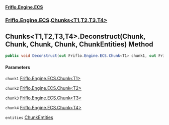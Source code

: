 #### [Friflo.Engine.ECS](index.md 'index')
### [Friflo.Engine.ECS](Friflo.Engine.ECS.md 'Friflo.Engine.ECS').[Chunks&lt;T1,T2,T3,T4&gt;](Chunks_T1,T2,T3,T4_.md 'Friflo.Engine.ECS.Chunks<T1,T2,T3,T4>')

## Chunks<T1,T2,T3,T4>.Deconstruct(Chunk<T1>, Chunk<T2>, Chunk<T3>, Chunk<T4>, ChunkEntities) Method

```csharp
public void Deconstruct(out Friflo.Engine.ECS.Chunk<T1> chunk1, out Friflo.Engine.ECS.Chunk<T2> chunk2, out Friflo.Engine.ECS.Chunk<T3> chunk3, out Friflo.Engine.ECS.Chunk<T4> chunk4, out Friflo.Engine.ECS.ChunkEntities entities);
```
#### Parameters

<a name='Friflo.Engine.ECS.Chunks_T1,T2,T3,T4_.Deconstruct(Friflo.Engine.ECS.Chunk_T1_,Friflo.Engine.ECS.Chunk_T2_,Friflo.Engine.ECS.Chunk_T3_,Friflo.Engine.ECS.Chunk_T4_,Friflo.Engine.ECS.ChunkEntities).chunk1'></a>

`chunk1` [Friflo.Engine.ECS.Chunk&lt;](Chunk_T_.md 'Friflo.Engine.ECS.Chunk<T>')[T1](Chunks_T1,T2,T3,T4_.md#Friflo.Engine.ECS.Chunks_T1,T2,T3,T4_.T1 'Friflo.Engine.ECS.Chunks<T1,T2,T3,T4>.T1')[&gt;](Chunk_T_.md 'Friflo.Engine.ECS.Chunk<T>')

<a name='Friflo.Engine.ECS.Chunks_T1,T2,T3,T4_.Deconstruct(Friflo.Engine.ECS.Chunk_T1_,Friflo.Engine.ECS.Chunk_T2_,Friflo.Engine.ECS.Chunk_T3_,Friflo.Engine.ECS.Chunk_T4_,Friflo.Engine.ECS.ChunkEntities).chunk2'></a>

`chunk2` [Friflo.Engine.ECS.Chunk&lt;](Chunk_T_.md 'Friflo.Engine.ECS.Chunk<T>')[T2](Chunks_T1,T2,T3,T4_.md#Friflo.Engine.ECS.Chunks_T1,T2,T3,T4_.T2 'Friflo.Engine.ECS.Chunks<T1,T2,T3,T4>.T2')[&gt;](Chunk_T_.md 'Friflo.Engine.ECS.Chunk<T>')

<a name='Friflo.Engine.ECS.Chunks_T1,T2,T3,T4_.Deconstruct(Friflo.Engine.ECS.Chunk_T1_,Friflo.Engine.ECS.Chunk_T2_,Friflo.Engine.ECS.Chunk_T3_,Friflo.Engine.ECS.Chunk_T4_,Friflo.Engine.ECS.ChunkEntities).chunk3'></a>

`chunk3` [Friflo.Engine.ECS.Chunk&lt;](Chunk_T_.md 'Friflo.Engine.ECS.Chunk<T>')[T3](Chunks_T1,T2,T3,T4_.md#Friflo.Engine.ECS.Chunks_T1,T2,T3,T4_.T3 'Friflo.Engine.ECS.Chunks<T1,T2,T3,T4>.T3')[&gt;](Chunk_T_.md 'Friflo.Engine.ECS.Chunk<T>')

<a name='Friflo.Engine.ECS.Chunks_T1,T2,T3,T4_.Deconstruct(Friflo.Engine.ECS.Chunk_T1_,Friflo.Engine.ECS.Chunk_T2_,Friflo.Engine.ECS.Chunk_T3_,Friflo.Engine.ECS.Chunk_T4_,Friflo.Engine.ECS.ChunkEntities).chunk4'></a>

`chunk4` [Friflo.Engine.ECS.Chunk&lt;](Chunk_T_.md 'Friflo.Engine.ECS.Chunk<T>')[T4](Chunks_T1,T2,T3,T4_.md#Friflo.Engine.ECS.Chunks_T1,T2,T3,T4_.T4 'Friflo.Engine.ECS.Chunks<T1,T2,T3,T4>.T4')[&gt;](Chunk_T_.md 'Friflo.Engine.ECS.Chunk<T>')

<a name='Friflo.Engine.ECS.Chunks_T1,T2,T3,T4_.Deconstruct(Friflo.Engine.ECS.Chunk_T1_,Friflo.Engine.ECS.Chunk_T2_,Friflo.Engine.ECS.Chunk_T3_,Friflo.Engine.ECS.Chunk_T4_,Friflo.Engine.ECS.ChunkEntities).entities'></a>

`entities` [ChunkEntities](ChunkEntities.md 'Friflo.Engine.ECS.ChunkEntities')